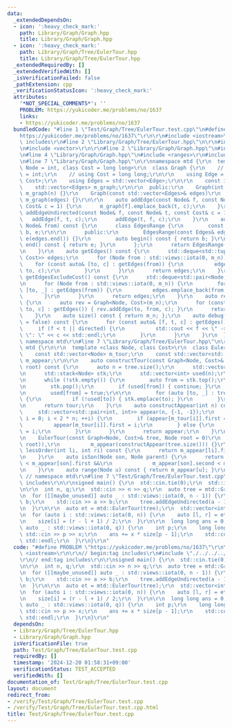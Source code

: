 ```yaml
---
data:
  _extendedDependsOn:
  - icon: ':heavy_check_mark:'
    path: Library/Graph/Graph.hpp
    title: Library/Graph/Graph.hpp
  - icon: ':heavy_check_mark:'
    path: Library/Graph/Tree/EulerTour.hpp
    title: Library/Graph/Tree/EulerTour.hpp
  _extendedRequiredBy: []
  _extendedVerifiedWith: []
  _isVerificationFailed: false
  _pathExtension: cpp
  _verificationStatusIcon: ':heavy_check_mark:'
  attributes:
    '*NOT_SPECIAL_COMMENTS*': ''
    PROBLEM: https://yukicoder.me/problems/no/1637
    links:
    - https://yukicoder.me/problems/no/1637
  bundledCode: "#line 1 \"Test/Graph/Tree/EulerTour.test.cpp\"\n#define PROBLEM \"\
    https://yukicoder.me/problems/no/1637\"\r\n\r\n#include <iostream>\r\n\r\n// begin:tag\
    \ includes\r\n#line 2 \"Library/Graph/Tree/EulerTour.hpp\"\n\r\n#include <stack>\r\
    \n#include <vector>\r\n\r\n#line 2 \"Library/Graph/Graph.hpp\"\n#include <deque>\r\
    \n#line 4 \"Library/Graph/Graph.hpp\"\n#include <ranges>\r\n#include <tuple>\r\
    \n#line 7 \"Library/Graph/Graph.hpp\"\n\r\nnamespace mtd {\r\n  template <class\
    \ Node = int, class Cost = long long>\r\n  class Graph {\r\n    // using Node\
    \ = int;\r\n    // using Cost = long long;\r\n\r\n    using Edge = std::pair<Node,\
    \ Cost>;\r\n    using Edges = std::vector<Edge>;\r\n\r\n    const int m_n;\r\n\
    \    std::vector<Edges> m_graph;\r\n\r\n  public:\r\n    Graph(int n) : m_n(n),\
    \ m_graph(n) {}\r\n    Graph(const std::vector<Edges>& edges)\r\n        : m_n(edges.size()),\
    \ m_graph(edges) {}\r\n\r\n    auto addEdge(const Node& f, const Node& t, const\
    \ Cost& c = 1) {\r\n      m_graph[f].emplace_back(t, c);\r\n    }\r\n    auto\
    \ addEdgeUndirected(const Node& f, const Node& t, const Cost& c = 1) {\r\n   \
    \   addEdge(f, t, c);\r\n      addEdge(t, f, c);\r\n    }\r\n    auto getEdges(const\
    \ Node& from) const {\r\n      class EdgesRange {\r\n        const typename Edges::const_iterator\
    \ b, e;\r\n\r\n      public:\r\n        EdgesRange(const Edges& edges) : b(edges.begin()),\
    \ e(edges.end()) {}\r\n        auto begin() const { return b; }\r\n        auto\
    \ end() const { return e; }\r\n      };\r\n      return EdgesRange(m_graph[from]);\r\
    \n    }\r\n    auto getEdges() const {\r\n      std::deque<std::tuple<Node, Node,\
    \ Cost>> edges;\r\n      for (Node from : std::views::iota(0, m_n)) {\r\n    \
    \    for (const auto& [to, c] : getEdges(from)) {\r\n          edges.emplace_back(from,\
    \ to, c);\r\n        }\r\n      }\r\n      return edges;\r\n    }\r\n    auto\
    \ getEdgesExcludeCost() const {\r\n      std::deque<std::pair<Node, Node>> edges;\r\
    \n      for (Node from : std::views::iota(0, m_n)) {\r\n        for (const auto&\
    \ [to, _] : getEdges(from)) {\r\n          edges.emplace_back(from, to);\r\n \
    \       }\r\n      }\r\n      return edges;\r\n    }\r\n    auto reverse() const\
    \ {\r\n      auto rev = Graph<Node, Cost>(m_n);\r\n      for (const auto& [from,\
    \ to, c] : getEdges()) { rev.addEdge(to, from, c); }\r\n      return rev;\r\n\
    \    }\r\n    auto size() const { return m_n; };\r\n    auto debug(bool directed\
    \ = false) const {\r\n      for (const auto& [f, t, c] : getEdges()) {\r\n   \
    \     if (f < t || directed) {\r\n          std::cout << f << \" -> \" << t <<\
    \ \": \" << c << std::endl;\r\n        }\r\n      }\r\n    }\r\n  };\r\n}  //\
    \ namespace mtd\r\n#line 7 \"Library/Graph/Tree/EulerTour.hpp\"\n\r\nnamespace\
    \ mtd {\r\n\r\n  template <class Node, class Cost>\r\n  class EulerTour {\r\n\
    \    const std::vector<Node> m_tour;\r\n    const std::vector<std::pair<int, int>>\
    \ m_appear;\r\n\r\n    auto constructTour(const Graph<Node, Cost>& tree, Node\
    \ root) const {\r\n      auto n = tree.size();\r\n      std::vector<Node> tour;\r\
    \n      std::stack<Node> stk;\r\n      std::vector<int> used(n);\r\n      stk.emplace(root);\r\
    \n      while (!stk.empty()) {\r\n        auto from = stk.top();\r\n        tour.emplace_back(from);\r\
    \n        stk.pop();\r\n        if (used[from]) { continue; }\r\n        stk.emplace(from);\r\
    \n        used[from] = true;\r\n\r\n        for (auto [to, _] : tree.getEdges(from))\
    \ {\r\n          if (!used[to]) { stk.emplace(to); }\r\n        }\r\n      }\r\
    \n      return tour;\r\n    }\r\n    auto constructAppear(int n) const {\r\n \
    \     std::vector<std::pair<int, int>> appear(n, {-1, -1});\r\n      for (int\
    \ i = 0; i < 2 * n; ++i) {\r\n        if (appear[m_tour[i]].first == -1) {\r\n\
    \          appear[m_tour[i]].first = i;\r\n        } else {\r\n          appear[m_tour[i]].second\
    \ = i;\r\n        }\r\n      }\r\n      return appear;\r\n    }\r\n\r\n  public:\r\
    \n    EulerTour(const Graph<Node, Cost>& tree, Node root = 0)\r\n        : m_tour(constructTour(tree,\
    \ root)),\r\n          m_appear(constructAppear(tree.size())) {}\r\n\r\n    auto\
    \ lessOrder(int li, int ri) const {\r\n      return m_appear[li].first < m_appear[ri].first;\r\
    \n    }\r\n    auto isSon(Node son, Node parent) {\r\n      return m_appear[parent].first\
    \ < m_appear[son].first &&\r\n             m_appear[son].second < m_appear[parent].second;\r\
    \n    }\r\n    auto range(Node u) const { return m_appear[u]; }\r\n  };\r\n} \
    \ // namespace mtd\r\n#line 7 \"Test/Graph/Tree/EulerTour.test.cpp\"\n// end:tag\
    \ includes\r\n\r\nsigned main() {\r\n  std::cin.tie(0);\r\n  std::ios::sync_with_stdio(0);\r\
    \n\r\n  int n, q;\r\n  std::cin >> n >> q;\r\n  auto tree = mtd::Graph<>(n);\r\
    \n  for ([[maybe_unused]] auto _ : std::views::iota(0, n - 1)) {\r\n    int a,\
    \ b;\r\n    std::cin >> a >> b;\r\n    tree.addEdgeUndirected(a - 1, b - 1);\r\
    \n  }\r\n\r\n  auto et = mtd::EulerTour(tree);\r\n  std::vector<int> size(n);\r\
    \n  for (auto i : std::views::iota(0, n)) {\r\n    auto [l, r] = et.range(i);\r\
    \n    size[i] = (r - l + 1) / 2;\r\n  }\r\n\r\n  long long ans = 0;\r\n  for ([[maybe_unused]]\
    \ auto _ : std::views::iota(0, q)) {\r\n    int p;\r\n    long long x;\r\n   \
    \ std::cin >> p >> x;\r\n    ans += x * size[p - 1];\r\n    std::cout << ans <<\
    \ std::endl;\r\n  }\r\n}\r\n"
  code: "#define PROBLEM \"https://yukicoder.me/problems/no/1637\"\r\n\r\n#include\
    \ <iostream>\r\n\r\n// begin:tag includes\r\n#include \"./../../../Library/Graph/Tree/EulerTour.hpp\"\
    \r\n// end:tag includes\r\n\r\nsigned main() {\r\n  std::cin.tie(0);\r\n  std::ios::sync_with_stdio(0);\r\
    \n\r\n  int n, q;\r\n  std::cin >> n >> q;\r\n  auto tree = mtd::Graph<>(n);\r\
    \n  for ([[maybe_unused]] auto _ : std::views::iota(0, n - 1)) {\r\n    int a,\
    \ b;\r\n    std::cin >> a >> b;\r\n    tree.addEdgeUndirected(a - 1, b - 1);\r\
    \n  }\r\n\r\n  auto et = mtd::EulerTour(tree);\r\n  std::vector<int> size(n);\r\
    \n  for (auto i : std::views::iota(0, n)) {\r\n    auto [l, r] = et.range(i);\r\
    \n    size[i] = (r - l + 1) / 2;\r\n  }\r\n\r\n  long long ans = 0;\r\n  for ([[maybe_unused]]\
    \ auto _ : std::views::iota(0, q)) {\r\n    int p;\r\n    long long x;\r\n   \
    \ std::cin >> p >> x;\r\n    ans += x * size[p - 1];\r\n    std::cout << ans <<\
    \ std::endl;\r\n  }\r\n}\r\n"
  dependsOn:
  - Library/Graph/Tree/EulerTour.hpp
  - Library/Graph/Graph.hpp
  isVerificationFile: true
  path: Test/Graph/Tree/EulerTour.test.cpp
  requiredBy: []
  timestamp: '2024-12-20 01:58:31+09:00'
  verificationStatus: TEST_ACCEPTED
  verifiedWith: []
documentation_of: Test/Graph/Tree/EulerTour.test.cpp
layout: document
redirect_from:
- /verify/Test/Graph/Tree/EulerTour.test.cpp
- /verify/Test/Graph/Tree/EulerTour.test.cpp.html
title: Test/Graph/Tree/EulerTour.test.cpp
---
```

